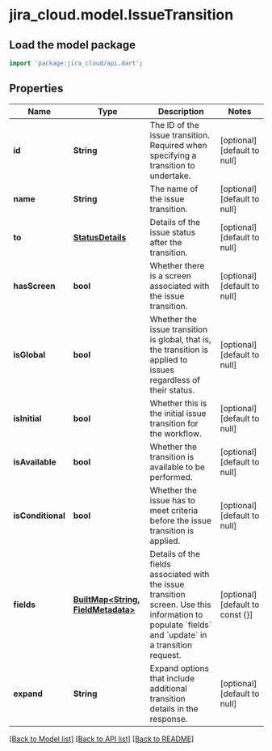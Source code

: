 # jira_cloud.model.IssueTransition

## Load the model package
```dart
import 'package:jira_cloud/api.dart';
```

## Properties
Name | Type | Description | Notes
------------ | ------------- | ------------- | -------------
**id** | **String** | The ID of the issue transition. Required when specifying a transition to undertake. | [optional] [default to null]
**name** | **String** | The name of the issue transition. | [optional] [default to null]
**to** | [**StatusDetails**](StatusDetails.md) | Details of the issue status after the transition. | [optional] [default to null]
**hasScreen** | **bool** | Whether there is a screen associated with the issue transition. | [optional] [default to null]
**isGlobal** | **bool** | Whether the issue transition is global, that is, the transition is applied to issues regardless of their status. | [optional] [default to null]
**isInitial** | **bool** | Whether this is the initial issue transition for the workflow. | [optional] [default to null]
**isAvailable** | **bool** | Whether the transition is available to be performed. | [optional] [default to null]
**isConditional** | **bool** | Whether the issue has to meet criteria before the issue transition is applied. | [optional] [default to null]
**fields** | [**BuiltMap&lt;String, FieldMetadata&gt;**](FieldMetadata.md) | Details of the fields associated with the issue transition screen. Use this information to populate &#x60;fields&#x60; and &#x60;update&#x60; in a transition request. | [optional] [default to const {}]
**expand** | **String** | Expand options that include additional transition details in the response. | [optional] [default to null]

[[Back to Model list]](../README.md#documentation-for-models) [[Back to API list]](../README.md#documentation-for-api-endpoints) [[Back to README]](../README.md)


